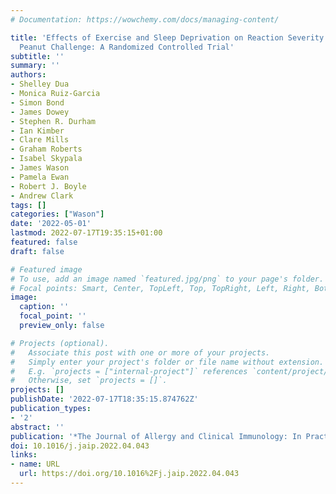 ```yaml
---
# Documentation: https://wowchemy.com/docs/managing-content/

title: 'Effects of Exercise and Sleep Deprivation on Reaction Severity During Oral
  Peanut Challenge: A Randomized Controlled Trial'
subtitle: ''
summary: ''
authors:
- Shelley Dua
- Monica Ruiz-Garcia
- Simon Bond
- James Dowey
- Stephen R. Durham
- Ian Kimber
- Clare Mills
- Graham Roberts
- Isabel Skypala
- James Wason
- Pamela Ewan
- Robert J. Boyle
- Andrew Clark
tags: []
categories: ["Wason"]
date: '2022-05-01'
lastmod: 2022-07-17T19:35:15+01:00
featured: false
draft: false

# Featured image
# To use, add an image named `featured.jpg/png` to your page's folder.
# Focal points: Smart, Center, TopLeft, Top, TopRight, Left, Right, BottomLeft, Bottom, BottomRight.
image:
  caption: ''
  focal_point: ''
  preview_only: false

# Projects (optional).
#   Associate this post with one or more of your projects.
#   Simply enter your project's folder or file name without extension.
#   E.g. `projects = ["internal-project"]` references `content/project/deep-learning/index.md`.
#   Otherwise, set `projects = []`.
projects: []
publishDate: '2022-07-17T18:35:15.874762Z'
publication_types:
- '2'
abstract: ''
publication: '*The Journal of Allergy and Clinical Immunology: In Practice*'
doi: 10.1016/j.jaip.2022.04.043
links:
- name: URL
  url: https://doi.org/10.1016%2Fj.jaip.2022.04.043
---
```

